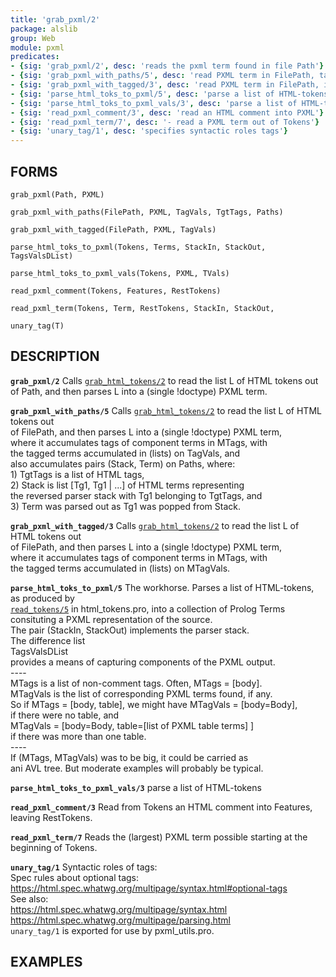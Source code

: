 ```yaml
---
title: 'grab_pxml/2'
package: alslib
group: Web
module: pxml
predicates:
- {sig: 'grab_pxml/2', desc: 'reads the pxml term found in file Path'}
- {sig: 'grab_pxml_with_paths/5', desc: 'read PXML term in FilePath, tagged component tags and paths'}
- {sig: 'grab_pxml_with_tagged/3', desc: 'read PXML term in FilePath, including tagged components '}
- {sig: 'parse_html_toks_to_pxml/5', desc: 'parse a list of HTML-tokens'}
- {sig: 'parse_html_toks_to_pxml_vals/3', desc: 'parse a list of HTML-tokens'}
- {sig: 'read_pxml_comment/3', desc: 'read an HTML comment into PXML'}
- {sig: 'read_pxml_term/7', desc: '- read a PXML term out of Tokens'}
- {sig: 'unary_tag/1', desc: 'specifies syntactic roles tags'}
---
```

## FORMS

`grab_pxml(Path, PXML)`

`grab_pxml_with_paths(FilePath, PXML, TagVals, TgtTags, Paths)`

`grab_pxml_with_tagged(FilePath, PXML, TagVals)`

`parse_html_toks_to_pxml(Tokens, Terms, StackIn, StackOut, TagsValsDList)`

`parse_html_toks_to_pxml_vals(Tokens, PXML, TVals)`

`read_pxml_comment(Tokens, Features, RestTokens)`

`read_pxml_term(Tokens, Term, RestTokens, StackIn, StackOut,`

`unary_tag(T)`

## DESCRIPTION

**`grab_pxml/2`** Calls [`grab_html_tokens/2`](html_tokens.html) to read the list L of HTML tokens out  
    of Path, and then parses L into a (single !doctype) PXML term.  

**`grab_pxml_with_paths/5`** Calls [`grab_html_tokens/2`](html_tokens.html) to read the list L of HTML tokens out  
    of FilePath, and then parses L into a (single !doctype) PXML term,  
    where it accumulates tags of component terms in MTags, with  
    the tagged terms accumulated in (lists) on TagVals, and  
    also accumulates pairs (Stack, Term) on Paths, where:  
    1) TgtTags is a list of HTML tags,  
    2) Stack is list [Tg1, Tg1 | ...] of HTML terms representing  
    the reversed parser stack with Tg1 belonging to TgtTags, and  
    3) Term was parsed out as Tg1 was popped from Stack.  

**`grab_pxml_with_tagged/3`** Calls [`grab_html_tokens/2`](html_tokens.html) to read the list L of HTML tokens out  
    of FilePath, and then parses L into a (single !doctype) PXML term,  
    where it accumulates tags of component terms in MTags, with  
    the tagged terms accumulated in (lists) on MTagVals.  

**`parse_html_toks_to_pxml/5`** The workhorse. Parses a list of HTML-tokens, as produced by  
    [`read_tokens/5`](html_tokens.html) in html_tokens.pro, into a collection of Prolog Terms  
    consituting a PXML representation of the source.  
    The pair (StackIn, StackOut) implements the parser stack.  
    The difference list  
    TagsValsDList  
    provides a means of capturing components of the PXML output.  
    ----  
    MTags is a list of non-comment tags.  Often, MTags = [body].  
    MTagVals is the list of corresponding PXML terms found, if any.  
    So if MTags = [body, table], we might have MTagVals = [body=Body],  
    if there were no table, and  
    MTagVals = [body=Body, table=[list of PXML table terms] ]  
    if there was more than one table.  
    ----  
    If (MTags, MTagVals) was to be big, it could be carried as  
    ani AVL tree.  But moderate examples will probably be typical.  

**`parse_html_toks_to_pxml_vals/3`** parse a list of HTML-tokens

**`read_pxml_comment/3`** Read from Tokens an HTML comment into Features,  
    leaving RestTokens.  

**`read_pxml_term/7`** Reads the (largest) PXML term possible starting at the  
    beginning of Tokens.  

**`unary_tag/1`** Syntactic roles of tags:  
    Spec rules about optional tags:  
    https://html.spec.whatwg.org/multipage/syntax.html#optional-tags  
    See also:  
    https://html.spec.whatwg.org/multipage/syntax.html  
    https://html.spec.whatwg.org/multipage/parsing.html  
    `unary_tag/1` is exported for use by pxml_utils.pro.  

## EXAMPLES

